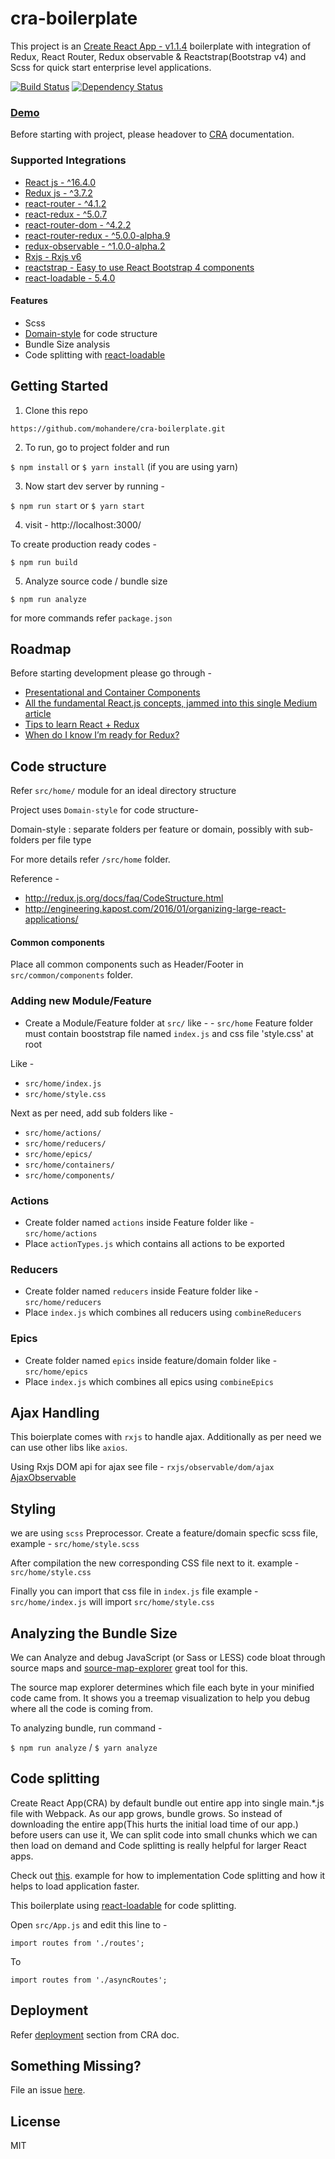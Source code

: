 # cra-boilerplate


This project is an [Create React App - v1.1.4](https://github.com/facebookincubator/create-react-app) boilerplate
with integration of Redux, React Router, Redux observable & Reactstrap(Bootstrap v4) and Scss for quick start enterprise level applications.

[![Build Status](https://travis-ci.org/mohandere/cra-boilerplate.svg?branch=master)](https://travis-ci.org/mohandere/cra-boilerplate) [![Dependency Status](https://dependencyci.com/github/mohandere/cra-boilerplate/badge)](https://dependencyci.com/github/mohandere/cra-boilerplate)

### [Demo](https://mohandere.github.io/cra-boilerplate/#/)

Before starting with project, please headover to [CRA](https://github.com/facebook/create-react-app/blob/master/packages/react-scripts/template/README.md
) documentation.


### Supported Integrations

- [React js - ^16.4.0](https://facebook.github.io/react/)
- [Redux js - ^3.7.2](http://redux.js.org/)
- [react-router - ^4.1.2](https://github.com/ReactTraining/react-router)
- [react-redux - ^5.0.7](https://github.com/reactjs/react-redux)
- [react-router-dom - ^4.2.2](https://github.com/ReactTraining/react-router/tree/master/packages/react-router-dom)
- [react-router-redux - ^5.0.0-alpha.9](https://github.com/ReactTraining/react-router/tree/master/packages/react-router-redux)
- [redux-observable - ^1.0.0-alpha.2](https://redux-observable.js.org)
- [Rxjs - Rxjs v6](https://github.com/ReactiveX/rxjs)
- [reactstrap - Easy to use React Bootstrap 4 components](https://reactstrap.github.io/)
- [react-loadable - 5.4.0](https://github.com/jamiebuilds/react-loadable)


#### Features

- Scss
- [Domain-style](https://github.com/reactjs/redux/blob/master/docs/faq/CodeStructure.md) for code structure
- Bundle Size analysis
- Code splitting with [react-loadable](https://github.com/jamiebuilds/react-loadable)

## Getting Started

1. Clone this repo

`https://github.com/mohandere/cra-boilerplate.git`

2. To run, go to project folder and run

`$ npm install`
or
`$ yarn install` (if you are using yarn)

3. Now start dev server by running -

`$ npm run start`
or
`$ yarn start`

4. visit - http://localhost:3000/

To create production ready codes -

`$ npm run build`

5. Analyze source code / bundle size

`$ npm run analyze`

for more commands refer `package.json`


## Roadmap

Before starting development please go through -

- [Presentational and Container Components
](https://medium.com/@dan_abramov/smart-and-dumb-components-7ca2f9a7c7d0)
- [All the fundamental React.js concepts, jammed into this single Medium article](https://medium.freecodecamp.org/all-the-fundamental-react-js-concepts-jammed-into-this-single-medium-article-c83f9b53eac2)
- [Tips to learn React + Redux](https://www.robinwieruch.de/tips-to-learn-react-redux/)
- [When do I know I’m ready for Redux?](https://medium.com/dailyjs/when-do-i-know-im-ready-for-redux-f34da253c85f)

## Code structure

Refer `src/home/` module for an ideal directory structure

Project uses `Domain-style` for code structure-

Domain-style : separate folders per feature or domain, possibly with sub-folders per file type

For more details refer `/src/home` folder.

Reference -

- http://redux.js.org/docs/faq/CodeStructure.html
- http://engineering.kapost.com/2016/01/organizing-large-react-applications/

#### Common components

Place all common components such as Header/Footer in `src/common/components` folder.


### Adding new Module/Feature

- Create a Module/Feature folder at `src/`
like - - `src/home`
Feature folder must contain booststrap file named `index.js` and css file 'style.css' at root

Like -

- `src/home/index.js`
- `src/home/style.css`

Next as per need, add sub folders like -

- `src/home/actions/`
- `src/home/reducers/`
- `src/home/epics/`
- `src/home/containers/`
- `src/home/components/`


### Actions

- Create folder named `actions` inside Feature folder like - `src/home/actions`
- Place `actionTypes.js` which contains all actions to be exported

### Reducers

 - Create folder named `reducers` inside Feature folder like - `src/home/reducers`
- Place `index.js` which combines all reducers using `combineReducers`

### Epics

- Create folder named `epics` inside feature/domain folder like - `src/home/epics`
- Place `index.js` which combines all epics using `combineEpics`

## Ajax Handling

This boierplate comes with `rxjs` to handle ajax. Additionally as per need we can use other libs like `axios`.

Using Rxjs DOM api for ajax see file - `rxjs/observable/dom/ajax`
[AjaxObservable](http://reactivex.io/rxjs/file/es6/observable/dom/AjaxObservable.js.html)

## Styling

we are using `scss` Preprocessor. Create a feature/domain specfic scss file, example - `src/home/style.scss`

After compilation the new corresponding CSS file next to it.
example - `src/home/style.css`

Finally you can import that css file in `index.js` file
example - `src/home/index.js` will import `src/home/style.css`

## Analyzing the Bundle Size

We can Analyze and debug JavaScript (or Sass or LESS) code bloat through source maps and [source-map-explorer](https://www.npmjs.com/package/source-map-explorer) great tool for this.

The source map explorer determines which file each byte in your minified code came from. It shows you a treemap visualization to help you debug where all the code is coming from.

To analyzing bundle, run command -

`$ npm run analyze` / `$ yarn analyze`


## Code splitting

Create React App(CRA) by default bundle out entire app into single main.*.js file with Webpack. As our app grows, bundle grows. So instead of downloading the entire app(This hurts the initial load time of our app.) before users can use it, We can split code into small chunks which we can then load on demand and Code splitting is really helpful for larger React apps.

Check out [this](https://mohandere.github.io/mplayground/#/blog/post/2018/03/01/analyzing-the-bundle-size-code-splitting-in-create-react-app/).  example for how to implementation Code splitting and how it helps to load application faster.

This boilerplate using [react-loadable](https://github.com/jamiebuilds/react-loadable) for code splitting.

Open `src/App.js` and edit this line to -

`import routes from './routes';`

 To

`import routes from './asyncRoutes';`

## Deployment

Refer [deployment](https://github.com/facebook/create-react-app/blob/master/packages/react-scripts/template/README.md#deployment) section from CRA doc.


## Something Missing?

File an issue [here](https://github.com/mohandere/cra-boilerplate/issues).


## License

MIT

